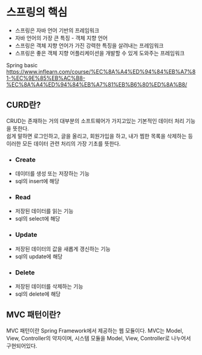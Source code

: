 # 스프링의 핵심  
 - 스프링은 자바 언어 기반의 프레임워크  
 - 자바 언어의 가장 큰 특징 - 객체 지향 언어  
 - 스프링은 객체 지향 언어가 가진 강력한 특징을 살려내는 프레임워크  
 - 스프링은 좋은 객체 지향 어플리케이션을 개발할 수 있게 도와주는 프레임워크      


Spring basic  
https://www.inflearn.com/course/%EC%8A%A4%ED%94%84%EB%A7%81-%EC%9E%85%EB%AC%B8-%EC%8A%A4%ED%94%84%EB%A7%81%EB%B6%80%ED%8A%B8/

## CURD란?  
CRUD는 존재하는 거의 대부분의 소프트웨어가 가지고있는 기본적인 데이터 처리 기능을 뜻한다.  
쉽게 말하면 로그인하고, 글을 올리고, 회원가입을 하고, 내가 찜한 목록을 삭제하는 등  
이러한 모든 데이터 관련 처리의 가장 기초를 뜻한다.  

 - ### Create
 - 데이터를 생성 또는 저장하는 기능
 - sql의 insert에 해당
 - ### Read
 - 저장된 데이터를 읽는 기능
 - sql의 select에 해당
 - ### Update
 - 저장된 데이터의 값을 새롭게 갱신하는 기능
 - sql의 update에 해당
 - ### Delete
 - 저장된 데이터를 삭제하는 기능
 - sql의 delete에 해당         


## MVC 패턴이란?  
MVC 패턴이란 Spring Framework에서 제공하는 웹 모듈이다.
MVC는 Model, View, Controller의 약자이며, 시스템 모듈을  Model, View, Controller로 나누어서 구현되어있다.
